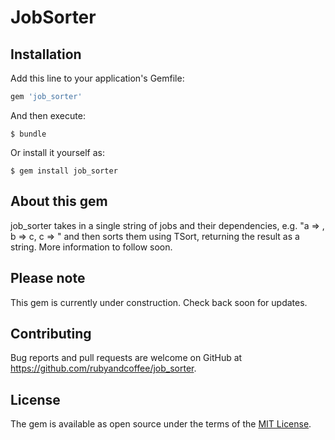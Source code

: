 # JobSorter

## Installation

Add this line to your application's Gemfile:

```ruby
gem 'job_sorter'
```

And then execute:

    $ bundle

Or install it yourself as:

    $ gem install job_sorter

## About this gem

job_sorter takes in a single string of jobs and their dependencies, e.g. "a => , b => c, c => " and then sorts them using TSort, returning the result as a string.
More information to follow soon.

## Please note
This gem is currently under construction. Check back soon for updates.


## Contributing

Bug reports and pull requests are welcome on GitHub at https://github.com/rubyandcoffee/job_sorter.


## License

The gem is available as open source under the terms of the [MIT License](http://opensource.org/licenses/MIT).


